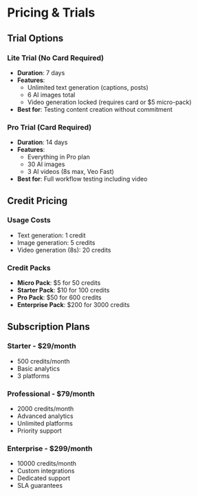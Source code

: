 # Pricing & Trials

## Trial Options

### Lite Trial (No Card Required)
- **Duration**: 7 days
- **Features**:
  - Unlimited text generation (captions, posts)
  - 6 AI images total
  - Video generation locked (requires card or $5 micro-pack)
- **Best for**: Testing content creation without commitment

### Pro Trial (Card Required)
- **Duration**: 14 days  
- **Features**:
  - Everything in Pro plan
  - 30 AI images
  - 3 AI videos (8s max, Veo Fast)
- **Best for**: Full workflow testing including video

## Credit Pricing

### Usage Costs
- Text generation: 1 credit
- Image generation: 5 credits
- Video generation (8s): 20 credits

### Credit Packs
- **Micro Pack**: $5 for 50 credits
- **Starter Pack**: $10 for 100 credits
- **Pro Pack**: $50 for 600 credits
- **Enterprise Pack**: $200 for 3000 credits

## Subscription Plans

### Starter - $29/month
- 500 credits/month
- Basic analytics
- 3 platforms

### Professional - $79/month
- 2000 credits/month
- Advanced analytics
- Unlimited platforms
- Priority support

### Enterprise - $299/month
- 10000 credits/month
- Custom integrations
- Dedicated support
- SLA guarantees